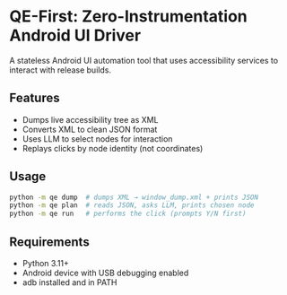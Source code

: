 # QE-First: Zero-Instrumentation Android UI Driver

A stateless Android UI automation tool that uses accessibility services to interact with release builds.

## Features
- Dumps live accessibility tree as XML
- Converts XML to clean JSON format
- Uses LLM to select nodes for interaction
- Replays clicks by node identity (not coordinates)

## Usage
```bash
python -m qe dump  # dumps XML → window_dump.xml + prints JSON
python -m qe plan  # reads JSON, asks LLM, prints chosen node
python -m qe run   # performs the click (prompts Y/N first)
```

## Requirements
- Python 3.11+
- Android device with USB debugging enabled
- adb installed and in PATH